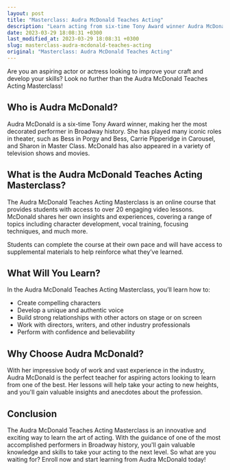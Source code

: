 ```yaml
---
layout: post
title: "Masterclass: Audra McDonald Teaches Acting"
description: "Learn acting from six-time Tony Award winner Audra McDonald in her Masterclass on acting. Discover how to approach character development, vocal training, and much more from one of the best in the industry."
date: 2023-03-29 18:08:31 +0300
last_modified_at: 2023-03-29 18:08:31 +0300
slug: masterclass-audra-mcdonald-teaches-acting
original: "Masterclass: Audra McDonald Teaches Acting"
---
```


Are you an aspiring actor or actress looking to improve your craft and develop your skills? Look no further than the Audra McDonald Teaches Acting Masterclass!

## Who is Audra McDonald?

Audra McDonald is a six-time Tony Award winner, making her the most decorated performer in Broadway history. She has played many iconic roles in theater, such as Bess in Porgy and Bess, Carrie Pipperidge in Carousel, and Sharon in Master Class. McDonald has also appeared in a variety of television shows and movies.

## What is the Audra McDonald Teaches Acting Masterclass?

The Audra McDonald Teaches Acting Masterclass is an online course that provides students with access to over 20 engaging video lessons. McDonald shares her own insights and experiences, covering a range of topics including character development, vocal training, focusing techniques, and much more.

Students can complete the course at their own pace and will have access to supplemental materials to help reinforce what they’ve learned.

## What Will You Learn?

In the Audra McDonald Teaches Acting Masterclass, you’ll learn how to:

- Create compelling characters
- Develop a unique and authentic voice
- Build strong relationships with other actors on stage or on screen
- Work with directors, writers, and other industry professionals
- Perform with confidence and believability

## Why Choose Audra McDonald?

With her impressive body of work and vast experience in the industry, Audra McDonald is the perfect teacher for aspiring actors looking to learn from one of the best. Her lessons will help take your acting to new heights, and you'll gain valuable insights and anecdotes about the profession.

## Conclusion

The Audra McDonald Teaches Acting Masterclass is an innovative and exciting way to learn the art of acting. With the guidance of one of the most accomplished performers in Broadway history, you'll gain valuable knowledge and skills to take your acting to the next level. So what are you waiting for? Enroll now and start learning from Audra McDonald today!
